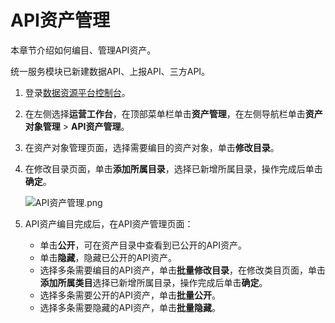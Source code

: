 # API资产管理

本章节介绍如何编目、管理API资产。

统一服务模块已新建数据API、上报API、三方API。

1.  登录[数据资源平台控制台](https://dataq.console.aliyun.com)。

2.  在左侧选择**运营工作台**，在顶部菜单栏单击**资产管理**，在左侧导航栏单击**资产对象管理** \> **API资产管理**。

3.  在资产对象管理页面，选择需要编目的资产对象，单击**修改目录**。

4.  在修改目录页面，单击**添加所属目录**，选择已新增所属目录，操作完成后单击**确定**。

    ![API资产管理.png](https://static-aliyun-doc.oss-accelerate.aliyuncs.com/assets/img/zh-CN/5500679161/p269151.png)

5.  API资产编目完成后，在API资产管理页面：

    -   单击**公开**，可在资产目录中查看到已公开的API资产。
    -   单击**隐藏**，隐藏已公开的API资产。
    -   选择多条需要编目的API资产，单击**批量修改目录**，在修改类目页面，单击**添加所属类目**选择已新增所属目录，操作完成后单击**确定**。
    -   选择多条需要公开的API资产，单击**批量公开**。
    -   选择多条需要隐藏的API资产，单击**批量隐藏**。

